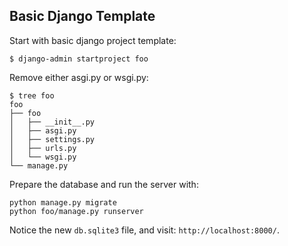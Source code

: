 


## Basic Django Template

Start with basic django project template:

```
$ django-admin startproject foo
```

Remove either asgi.py or wsgi.py:

```
$ tree foo
foo
├── foo
│   ├── __init__.py
│   ├── asgi.py
│   ├── settings.py
│   ├── urls.py
│   └── wsgi.py
└── manage.py
```

Prepare the database and run the server with:

```
python manage.py migrate
python foo/manage.py runserver
```

Notice the new `db.sqlite3` file, and visit: `http://localhost:8000/`.